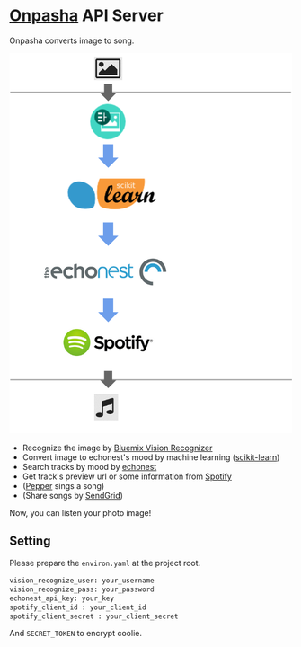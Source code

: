 # [Onpasha](http://hacklog.jp/works/3391) API Server

Onpasha converts image to song.

![architecture](./architecture.png)

* Recognize the image by [Bluemix Vision Recognizer](http://visual-recognition-demo.mybluemix.net/)
* Convert image to echonest's mood by machine learning ([scikit-learn](http://scikit-learn.org/))
* Search tracks by mood by [echonest](http://developer.echonest.com/)
* Get track's preview url or some information from [Spotify](https://developer.spotify.com/)
* ([Pepper](http://www.softbank.jp/robot/special/pepper/) sings a song)
* (Share songs by [SendGrid](https://sendgrid.kke.co.jp/))

Now, you can listen your photo image!

## Setting

Please prepare the `environ.yaml` at the project root.

```
vision_recognize_user: your_username
vision_recognize_pass: your_password
echonest_api_key: your_key
spotify_client_id : your_client_id
spotify_client_secret : your_client_secret
```

And `SECRET_TOKEN` to encrypt coolie.
